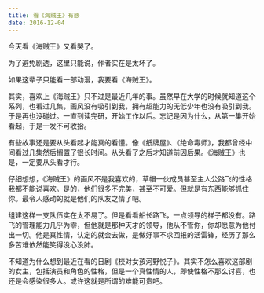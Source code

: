 ```yaml
---
title: 看《海贼王》有感
date: 2016-12-04
---
```

今天看《海贼王》又看哭了。

为了避免剧透，这里只能说，作者实在是太坏了。

如果这辈子只能看一部动漫，我要看《海贼王》。

其实，喜欢上《海贼王》只不过是最近几年的事。虽然早在大学的时候就知道这个系列，也看过几集，画风没有吸引到我，拥有超能力的无低少年也没有吸引到我。于是再也没碰过。一直到读完研，开始工作以后。忘记是因为什么，从第一集开始看起，于是一发不可收拾。

有些故事还是要从头看起才能真的看懂。像《纸牌屋》、《绝命毒师》，我都曾经中间看过几集然后搁置了很长时间。从头看了之后才知道前因后果。《海贼王》也是，一定要从头看才行。

仔细想想，《海贼王》的画风不是我喜欢的，草帽一伙成员甚至主人公路飞的性格我都不能说喜欢。是的，他们很多不完美，甚至不可爱。但就是有东西能够抓住你。最令人感动的就是他们的队友之情了吧。

组建这样一支队伍实在太不易了。但是看看船长路飞，一点领导的样子都没有。路飞的管理能力几乎为零，但他就是那种天才的领导，他从不管你，你却愿意为他付出一切。他是真性情，认定的就会去做，是做好事不求回报的活雷锋，经历了那么多苦难依然能笑得没心没肺。

不知道为什么想到最近在看的日剧《校对女孩河野悦子》。其实不怎么喜欢这部剧的女主，包括演员和角色的性格，但是一个真性情的人，即使性格不那么讨喜，也还是会感染很多人。或许这就是所谓的难能可贵吧。
